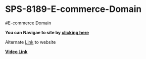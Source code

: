 # SPS-8189-E-commerce-Domain
#E-commerce Domain

**You can Navigae to site by [clicking here](https://wpstore.saivineeth.com/)**

Alternate [Link](d1u.f50.myftpupload.com) to website

**[Video Link](youtube.com/saivineeth)**
